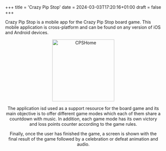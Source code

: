 +++
title = 'Crazy Pip Stop'
date = 2024-03-03T17:20:16+01:00
draft = false
+++

Crazy Pip Stop is a mobile app for the Crazy Pip Stop board game. This mobile application is cross-platform and can be found on any version of iOS and Android devices.

<div style="text-align: center;">
<img src="../../../images/home-cps-portrait.png"  alt="CPSHome" width="200"/>
<div>

The application isd used as a support resource for the board game and its main objective is to offer different game modes which each of them share a countdown with music. In addition, each game mode has its own victory and loss points counter according to the game rules.

Finally, once the user has finished the game, a screen is shown with the final result of the game followed by a celebration or defeat animation and audio.
